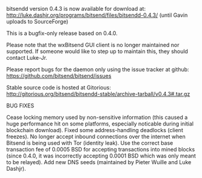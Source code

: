 bitsendd version 0.4.3 is now available for download at:
http://luke.dashjr.org/programs/bitsend/files/bitsendd-0.4.3/ (until Gavin uploads to SourceForge)

This is a bugfix-only release based on 0.4.0.

Please note that the wxBitsend GUI client is no longer maintained nor supported. If someone would like to step up to maintain this, they should contact Luke-Jr.

Please report bugs for the daemon only using the issue tracker at github:
https://github.com/bitsend/bitsend/issues

Stable source code is hosted at Gitorious:
http://gitorious.org/bitsend/bitsendd-stable/archive-tarball/v0.4.3#.tar.gz

BUG FIXES

Cease locking memory used by non-sensitive information (this caused a huge performance hit on some platforms, especially noticable during initial blockchain download).
Fixed some address-handling deadlocks (client freezes).
No longer accept inbound connections over the internet when Bitsend is being used with Tor (identity leak).
Use the correct base transaction fee of 0.0005 BSD for accepting transactions into mined blocks (since 0.4.0, it was incorrectly accepting 0.0001 BSD which was only meant to be relayed).
Add new DNS seeds (maintained by Pieter Wuille and Luke Dashjr).

